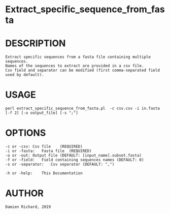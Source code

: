 # Extract_specific_sequence_from_fasta

# DESCRIPTION

	Extract specific sequences from a fasta file containing multiple sequences.
	Names of the sequences to extract are provided in a csv file.
	Csv field and separator can be modified (first comma-separated field used by default).

# USAGE

	perl extract_specific_sequence_from_fasta.pl  -c csv.csv -i in.fasta [-f 2] [-o output_file] [-s ";"]

# OPTIONS

	-c or -csv:	Csv file	(REQUIRED)
	-i or -fasta:	Fasta file	(REQUIRED)
	-o or -out:	Output File	(DEFAULT: [input_name].subset.fasta)
	-f or -field:	Field containing sequences names (DEFAULT: 0)
	-s or -separator:	Csv separator (DEFAULT: ",")

	-h or -help:	This Documentation

# AUTHOR

	Damien Richard, 2019
